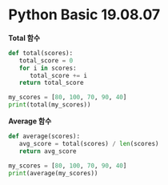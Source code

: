 # Python Basic 19.08.07

**Total 함수**

```python
def total(scores):
   total_score = 0
   for i in scores:
      total_score += i
   return total_score

my_scores = [80, 100, 70, 90, 40]
print(total(my_scores))
```

**Average 함수**
```python
def average(scores):
   avg_score = total(scores) / len(scores)
   return avg_score

my_scores = [80, 100, 70, 90, 40]
print(average(my_scores))
```